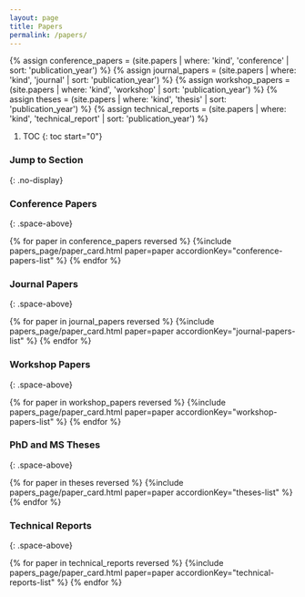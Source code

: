 ```yaml
---
layout: page
title: Papers
permalink: /papers/
---
```


{% assign conference_papers = (site.papers | where: 'kind', 'conference'       | sort: 'publication_year') %}
{% assign journal_papers =    (site.papers | where: 'kind', 'journal'          | sort: 'publication_year') %}
{% assign workshop_papers =   (site.papers | where: 'kind', 'workshop'         | sort: 'publication_year') %}
{% assign theses =            (site.papers | where: 'kind', 'thesis'           | sort: 'publication_year') %}
{% assign technical_reports = (site.papers | where: 'kind', 'technical_report' | sort: 'publication_year') %}

1. TOC
{: toc start="0"}

### Jump to Section
{: .no-display}

### Conference Papers
{: .space-above}
<div id="conference-papers-list" role="tablist" aria-multiselectable="true">
    {% for paper in conference_papers reversed %}
      {%include papers_page/paper_card.html paper=paper accordionKey="conference-papers-list" %}
    {% endfor %}
</div>

### Journal Papers
{: .space-above}
<div id="journal-papers-list" role="tablist" aria-multiselectable="true">
  {% for paper in journal_papers reversed %}
    {%include papers_page/paper_card.html paper=paper accordionKey="journal-papers-list" %}
  {% endfor %}
</div>

### Workshop Papers
{: .space-above}
<div id="workshop-papers-list" role="tablist" aria-multiselectable="true">
  {% for paper in workshop_papers reversed %}
    {%include papers_page/paper_card.html paper=paper accordionKey="workshop-papers-list" %}
  {% endfor %}
</div>

### PhD and MS Theses
{: .space-above}
<div id="theses-list" role="tablist" aria-multiselectable="true">
  {% for paper in theses reversed %}
    {%include papers_page/paper_card.html paper=paper accordionKey="theses-list" %}
  {% endfor %}
</div>

### Technical Reports
{: .space-above}
<div id="technical-reports-list" role="tablist" aria-multiselectable="true">
  {% for paper in technical_reports reversed %}
    {%include papers_page/paper_card.html paper=paper accordionKey="technical-reports-list" %}
  {% endfor %}
</div>
